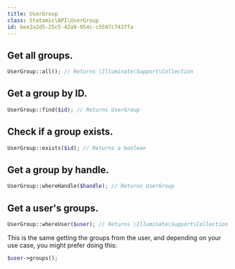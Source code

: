 ```yaml
---
title: UserGroup
class: Statamic\API\UserGroup
id: bee2a2d5-25c5-42a9-954c-c5597c7437fa
---
```

## Get all groups.

``` php
UserGroup::all(); // Returns \Illuminate\Support\Collection
```

## Get a group by ID.

``` php
UserGroup::find($id); // Returns UserGroup
```

## Check if a group exists.

``` php
UserGroup::exists($id); // Returns a boolean
```

## Get a group by handle.

``` php
UserGroup::whereHandle($handle); // Returns UserGroup
```

## Get a user's groups.

``` php
UserGroup::whereUser($user); // Returns \Illuminate\Support\Collection
```

This is the same getting the groups from the user, and depending on your use case, you might prefer doing this:

``` php
$user->groups();
```
